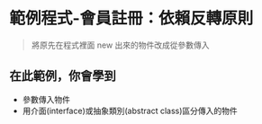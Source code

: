 # 範例程式-會員註冊：依賴反轉原則

> 將原先在程式裡面 new 出來的物件改成從參數傳入

## 在此範例，你會學到

- 參數傳入物件
- 用介面(interface)或抽象類別(abstract class)區分傳入的物件
